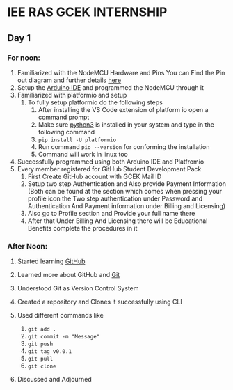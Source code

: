 # IEE RAS GCEK INTERNSHIP
## Day 1

### For noon:

1. Familiarized with the NodeMCU Hardware and Pins You can Find the Pin out diagram and further details [here](https://randomnerdtutorials.com/esp8266-pinout-reference-gpios/)
2.  Setup the [Arduino IDE](https://www.arduino.cc/en/software/) and programmed the NodeMCU through it
3. Familiarized with platformio and setup
	1. To fully setup platformio do the following steps
		1. After installing the VS Code extension of platform io open a command prompt
		2. Make sure [python3](https://python.org) is installed in your system and type in the following command
		3. `pip install -U platformio`
		4. Run command `pio --version` for conforming the installation
		5. Command will work in linux too
4. Successfully programmed using both Arduino IDE and Platfromio
5. Every member registered for GitHub Student Development Pack
	1. First Create GitHub account with GCEK Mail ID
	2. Setup two step Authentication and Also provide Payment Information (Both can be found at the section which comes when pressing your profile icon the Two step authentication under Password and Authentication And Payment information under Billing and Licensing)
	3. Also go to Profile section and Provide your full name there
	4. After that Under Billing And Licensing there will be Educational Benefits complete the procedures in it

### After Noon:
1. Started learning [GitHub](https://github.com/)
2. Learned more about GitHub and [Git](https://git-scm.com/) 
3. Understood Git as Version Control System
4. Created a repository and Clones it successfully using CLI
5. Used different commands like
	1. `git add .`
	2. `git commit -m "Message"`
	3. `git push`
	4. `git tag v0.0.1`
	5. `git pull`
	6.  `git clone`
  
6. Discussed and Adjourned 
